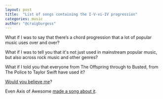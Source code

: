 ```yaml
---
layout: post
title:  "List of songs containing the I-V-vi-IV progression"
categories: music
author: "@craigburgess"
---
```

What if I was to say that there’s a chord progression that a lot of popular music uses over and over?

What if I was to tell you that it's not just used in mainstream popular music, but also across rock music and other genres?

What if I told you that everyone from The Offspring through to Busted, from The Police to Taylor Swift have used it?

[Would you believe me][1]?

Even Axis of Awesome [made a song about it][2]. 

[1]: http://en.wikipedia.org/w/index.php?title=List_of_songs_containing_the_I-V-vi-IV_progression

[2]: http://youtube.com/watch?v=5pidokakU4I
